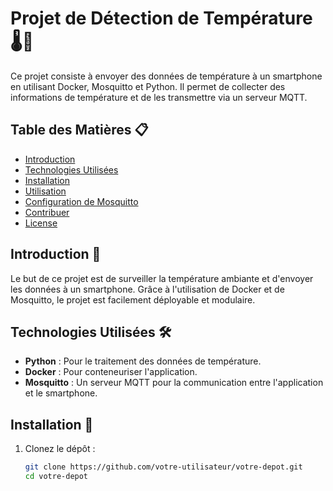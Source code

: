 # Projet de Détection de Température 🌡️📱

Ce projet consiste à envoyer des données de température à un smartphone en utilisant Docker, Mosquitto et Python. Il permet de collecter des informations de température et de les transmettre via un serveur MQTT.

## Table des Matières 📋

- [Introduction](#introduction)
- [Technologies Utilisées](#technologies-utilisées)
- [Installation](#installation)
- [Utilisation](#utilisation)
- [Configuration de Mosquitto](#configuration-de-mosquitto)
- [Contribuer](#contribuer)
- [License](#license)

## Introduction 🚀

Le but de ce projet est de surveiller la température ambiante et d'envoyer les données à un smartphone. Grâce à l'utilisation de Docker et de Mosquitto, le projet est facilement déployable et modulaire.

## Technologies Utilisées 🛠️

- **Python** : Pour le traitement des données de température.
- **Docker** : Pour conteneuriser l'application.
- **Mosquitto** : Un serveur MQTT pour la communication entre l'application et le smartphone.

## Installation 🔧

1. Clonez le dépôt :

   ```bash
   git clone https://github.com/votre-utilisateur/votre-depot.git
   cd votre-depot
